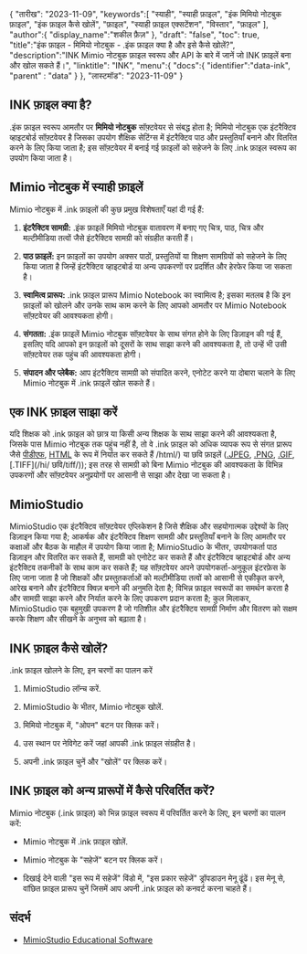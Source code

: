 {
"तारीख": "2023-11-09",
   "keywords":[
"स्याही",
"स्याही फ़ाइल",
"इंक मिमियो नोटबुक फ़ाइल",
"इंक फ़ाइल कैसे खोलें",
"फ़ाइल",
"स्याही फ़ाइल एक्सटेंशन",
"विस्तार",
"फ़ाइल"
],
   "author":{
"display_name":"शकील फ़ैज़"
},
"draft": "false",
"toc": true,
"title":"इंक फ़ाइल - मिमियो नोटबुक - .इंक फ़ाइल क्या है और इसे कैसे खोलें?",
   "description":"INK Mimio नोटबुक फ़ाइल स्वरूप और API के बारे में जानें जो INK फ़ाइलें बना और खोल सकते हैं।",
"linktitle": "INK",
   "menu":{
      "docs":{
         "identifier":"data-ink",
"parent" : "data"
}
},
"लास्टमॉड": "2023-11-09"
}

## INK फ़ाइल क्या है?

.इंक फ़ाइल स्वरूप आमतौर पर **मिमियो नोटबुक** सॉफ़्टवेयर से संबद्ध होता है; मिमियो नोटबुक एक इंटरैक्टिव व्हाइटबोर्ड सॉफ़्टवेयर है जिसका उपयोग शैक्षिक सेटिंग्स में इंटरैक्टिव पाठ और प्रस्तुतियाँ बनाने और वितरित करने के लिए किया जाता है; इस सॉफ़्टवेयर में बनाई गई फ़ाइलों को सहेजने के लिए .ink फ़ाइल स्वरूप का उपयोग किया जाता है।

## Mimio नोटबुक में स्याही फ़ाइलें

Mimio नोटबुक में .ink फ़ाइलों की कुछ प्रमुख विशेषताएँ यहां दी गई हैं:

1. **इंटरैक्टिव सामग्री:** .इंक फ़ाइलें मिमियो नोटबुक वातावरण में बनाए गए चित्र, पाठ, चित्र और मल्टीमीडिया तत्वों जैसे इंटरैक्टिव सामग्री को संग्रहीत करती हैं।
    








2. **पाठ फ़ाइलें:** इन फ़ाइलों का उपयोग अक्सर पाठों, प्रस्तुतियों या शिक्षण सामग्रियों को सहेजने के लिए किया जाता है जिन्हें इंटरैक्टिव व्हाइटबोर्ड या अन्य उपकरणों पर प्रदर्शित और हेरफेर किया जा सकता है।
    








3. **स्वामित्व प्रारूप:** .ink फ़ाइल प्रारूप Mimio Notebook का स्वामित्व है; इसका मतलब है कि इन फ़ाइलों को खोलने और उनके साथ काम करने के लिए आपको आमतौर पर Mimio Notebook सॉफ़्टवेयर की आवश्यकता होगी।
    








4. **संगतता:** .इंक फ़ाइलें Mimio नोटबुक सॉफ़्टवेयर के साथ संगत होने के लिए डिज़ाइन की गई हैं, इसलिए यदि आपको इन फ़ाइलों को दूसरों के साथ साझा करने की आवश्यकता है, तो उन्हें भी उसी सॉफ़्टवेयर तक पहुंच की आवश्यकता होगी।
    








5. **संपादन और प्लेबैक:** आप इंटरैक्टिव सामग्री को संपादित करने, एनोटेट करने या दोबारा चलाने के लिए Mimio नोटबुक में .ink फ़ाइलें खोल सकते हैं।

## एक INK फ़ाइल साझा करें

यदि शिक्षक को .ink फ़ाइल को छात्र या किसी अन्य शिक्षक के साथ साझा करने की आवश्यकता है, जिसके पास Mimio नोटबुक तक पहुंच नहीं है, तो वे .ink फ़ाइल को अधिक व्यापक रूप से संगत प्रारूप जैसे [पीडीएफ](/hi/पीडीएफ/), [HTML](/hi/वेब) के रूप में निर्यात कर सकते हैं /html/) या छवि फ़ाइलें ([.JPEG](/hi/image/jpeg/), [.PNG](/hi/image/png/), [.GIF](/hi/image/gif/), [.TIFF](/hi/ छवि/tiff/)); इस तरह से सामग्री को बिना Mimio नोटबुक की आवश्यकता के विभिन्न उपकरणों और सॉफ़्टवेयर अनुप्रयोगों पर आसानी से साझा और देखा जा सकता है।

## MimioStudio

MimioStudio एक इंटरैक्टिव सॉफ़्टवेयर एप्लिकेशन है जिसे शैक्षिक और सहयोगात्मक उद्देश्यों के लिए डिज़ाइन किया गया है; आकर्षक और इंटरैक्टिव शिक्षण सामग्री और प्रस्तुतियाँ बनाने के लिए आमतौर पर कक्षाओं और बैठक के माहौल में उपयोग किया जाता है; MimioStudio के भीतर, उपयोगकर्ता पाठ डिज़ाइन और वितरित कर सकते हैं, सामग्री को एनोटेट कर सकते हैं और इंटरैक्टिव व्हाइटबोर्ड और अन्य इंटरैक्टिव तकनीकों के साथ काम कर सकते हैं; यह सॉफ़्टवेयर अपने उपयोगकर्ता-अनुकूल इंटरफ़ेस के लिए जाना जाता है जो शिक्षकों और प्रस्तुतकर्ताओं को मल्टीमीडिया तत्वों को आसानी से एकीकृत करने, आरेख बनाने और इंटरैक्टिव क्विज़ बनाने की अनुमति देता है; विभिन्न फ़ाइल स्वरूपों का समर्थन करता है और सामग्री साझा करने और निर्यात करने के लिए उपकरण प्रदान करता है; कुल मिलाकर, MimioStudio एक बहुमुखी उपकरण है जो गतिशील और इंटरैक्टिव सामग्री निर्माण और वितरण को सक्षम करके शिक्षण और सीखने के अनुभव को बढ़ाता है।

## INK फ़ाइल कैसे खोलें?

.ink फ़ाइल खोलने के लिए, इन चरणों का पालन करें

1. MimioStudio लॉन्च करें.
    








2. MimioStudio के भीतर, Mimio नोटबुक खोलें.
    








3. मिमियो नोटबुक में, "ओपन" बटन पर क्लिक करें।
    








4. उस स्थान पर नेविगेट करें जहां आपकी .ink फ़ाइल संग्रहीत है।
    








5. अपनी .ink फ़ाइल चुनें और "खोलें" पर क्लिक करें।

## INK फ़ाइल को अन्य प्रारूपों में कैसे परिवर्तित करें?

Mimio नोटबुक (.ink फ़ाइल) को भिन्न फ़ाइल स्वरूप में परिवर्तित करने के लिए, इन चरणों का पालन करें:

- Mimio नोटबुक में .ink फ़ाइल खोलें.

- Mimio नोटबुक के "सहेजें" बटन पर क्लिक करें।

- दिखाई देने वाली "इस रूप में सहेजें" विंडो में, "इस प्रकार सहेजें" ड्रॉपडाउन मेनू ढूंढें। इस मेनू से, वांछित फ़ाइल प्रारूप चुनें जिसमें आप अपनी .ink फ़ाइल को कनवर्ट करना चाहते हैं।

## संदर्भ
* [MimioStudio Educational Software](https://boxlight.com/products/apps-for-the-classroom/mimiostudio-educational-software)
